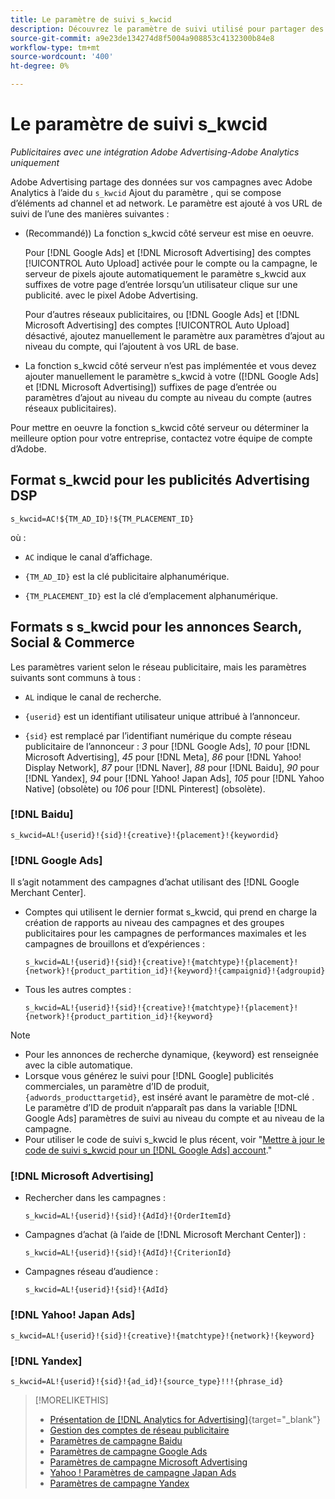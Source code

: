 ```yaml
---
title: Le paramètre de suivi s_kwcid
description: Découvrez le paramètre de suivi utilisé pour partager des données d’Adobe Advertising avec Adobe Analytics.
source-git-commit: a9e23de134274d8f5004a908853c4132300b84e8
workflow-type: tm+mt
source-wordcount: '400'
ht-degree: 0%

---
```


# Le paramètre de suivi s_kwcid

*Publicitaires avec une intégration Adobe Advertising-Adobe Analytics uniquement*

<!-- Where should this go? It probably belongs in the Analytics integration chapter, but I'll need to fit it in/create context around it/explain more about implementation and how this works.  SPECIFICALLY, I'll need to update the second section that explains when/where to add the code for DSP clients. -->

Adobe Advertising partage des données sur vos campagnes avec Adobe Analytics à l’aide du `s_kwcid` Ajout du paramètre , qui se compose d’éléments ad channel et ad network. Le paramètre est ajouté à vos URL de suivi de l’une des manières suivantes :

* (Recommandé)<!--; the only option for Advertising DSP-->) La fonction s_kwcid côté serveur est mise en oeuvre.

  Pour [!DNL Google Ads] et [!DNL Microsoft Advertising] des comptes [!UICONTROL Auto Upload] activée pour le compte ou la campagne, le serveur de pixels ajoute automatiquement le paramètre s_kwcid aux suffixes de votre page d’entrée lorsqu’un utilisateur clique sur une publicité. <!-- click a search ad or views a display ad --> avec le pixel Adobe Advertising.

  Pour d’autres réseaux publicitaires, ou [!DNL Google Ads] et [!DNL Microsoft Advertising] des comptes [!UICONTROL Auto Upload] désactivé, ajoutez manuellement le paramètre aux paramètres d’ajout au niveau du compte, qui l’ajoutent à vos URL de base.

* <!-- (Search, Social, & Commerce only) -->La fonction s_kwcid côté serveur n’est pas implémentée et vous devez ajouter manuellement le paramètre s_kwcid à votre ([!DNL Google Ads] et [!DNL Microsoft Advertising]) suffixes de page d’entrée ou paramètres d’ajout au niveau du compte au niveau du compte (autres réseaux publicitaires).

Pour mettre en oeuvre la fonction s_kwcid côté serveur ou déterminer la meilleure option pour votre entreprise, contactez votre équipe de compte d’Adobe.

## Format s_kwcid pour les publicités Advertising DSP

`s_kwcid=AC!${TM_AD_ID}!${TM_PLACEMENT_ID}`

où :

* `AC` indique le canal d’affichage.

* `{TM_AD_ID}` est la clé publicitaire alphanumérique.

* `{TM_PLACEMENT_ID}` est la clé d’emplacement alphanumérique.

## Formats s s_kwcid pour les annonces Search, Social &amp; Commerce

Les paramètres varient selon le réseau publicitaire, mais les paramètres suivants sont communs à tous :

* `AL` indique le canal de recherche. <!-- what about social/Facebook, and display ads on Google (like Gmail, YouTube)? -->

* `{userid}` est un identifiant utilisateur unique attribué à l’annonceur.

* `{sid}` est remplacé par l’identifiant numérique du compte réseau publicitaire de l’annonceur : *3* pour [!DNL Google Ads], *10* pour [!DNL Microsoft Advertising], *45* pour [!DNL Meta], *86* pour [!DNL Yahoo! Display Network], *87* pour [!DNL Naver], *88* pour [!DNL Baidu], *90* pour [!DNL Yandex], *94* pour [!DNL Yahoo! Japan Ads], *105* pour [!DNL Yahoo Native] (obsolète) ou *106* pour [!DNL Pinterest] (obsolète).

### [!DNL Baidu]

`s_kwcid=AL!{userid}!{sid}!{creative}!{placement}!{keywordid}`

### [!DNL Google Ads]

Il s’agit notamment des campagnes d’achat utilisant des [!DNL Google Merchant Center].

* Comptes qui utilisent le dernier format s_kwcid, qui prend en charge la création de rapports au niveau des campagnes et des groupes publicitaires pour les campagnes de performances maximales et les campagnes de brouillons et d’expériences :

  `s_kwcid=AL!{userid}!{sid}!{creative}!{matchtype}!{placement}!{network}!{product_partition_id}!{keyword}!{campaignid}!{adgroupid}`

* Tous les autres comptes :

  `s_kwcid=AL!{userid}!{sid}!{creative}!{matchtype}!{placement}!{network}!{product_partition_id}!{keyword}`

>[!NOTE]
>
>* Pour les annonces de recherche dynamique, {keyword} est renseignée avec la cible automatique.
>* Lorsque vous générez le suivi pour [!DNL Google] publicités commerciales, un paramètre d’ID de produit, `{adwords_producttargetid}`, est inséré avant le paramètre de mot-clé . Le paramètre d’ID de produit n’apparaît pas dans la variable [!DNL Google Ads] paramètres de suivi au niveau du compte et au niveau de la campagne.
>* Pour utiliser le code de suivi s_kwcid le plus récent, voir &quot;[Mettre à jour le code de suivi s_kwcid pour un [!DNL Google Ads] account](/help/search-social-commerce/campaign-management/accounts/update-skwcid-google.md).&quot;

<!--

### [!DNL Meta]

`s_kwcid=AL!{userid}!{sid}!{{ad.id}}!{{campaign.id}}!{{adset.id}}`

where:

* `{{ad.id}}` is the unique numeric ID for the ad/creative.

* `{{campaign.id}}` is the unique ID for the campaign.

* `{{adset.id}}` is the unique ID for the ad set.

-->

### [!DNL Microsoft Advertising]

* Rechercher dans les campagnes :

  `s_kwcid=AL!{userid}!{sid}!{AdId}!{OrderItemId}`

* Campagnes d’achat (à l’aide de [!DNL Microsoft Merchant Center]) :

  `s_kwcid=AL!{userid}!{sid}!{AdId}!{CriterionId}`

* Campagnes réseau d’audience :

  `s_kwcid=AL!{userid}!{sid}!{AdId}`

### [!DNL Yahoo! Japan Ads]

`s_kwcid=AL!{userid}!{sid}!{creative}!{matchtype}!{network}!{keyword}`

### [!DNL Yandex]

`s_kwcid=AL!{userid}!{sid}!{ad_id}!{source_type}!!!{phrase_id}`

>[!MORELIKETHIS]
>
>* [Présentation de [!DNL Analytics for Advertising]](/help/integrations/analytics/overview.md){target="_blank"}
>* [Gestion des comptes de réseau publicitaire](/help/search-social-commerce/campaign-management/accounts/ad-network-account-manage.md)
>* [Paramètres de campagne Baidu](/help/search-social-commerce/campaign-management/campaigns/campaign-settings-baidu.md)
>* [Paramètres de campagne Google Ads](/help/search-social-commerce/campaign-management/campaigns/campaign-settings-google.md)
>* [Paramètres de campagne Microsoft Advertising](/help/search-social-commerce/campaign-management/campaigns/campaign-settings-microsoft.md)
>* [Yahoo ! Paramètres de campagne Japan Ads](/help/search-social-commerce/campaign-management/campaigns/campaign-settings-yahoo-japan.md)
>* [Paramètres de campagne Yandex](/help/search-social-commerce/campaign-management/campaigns/campaign-settings-yandex.md)
